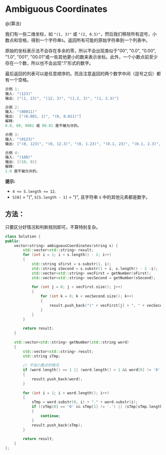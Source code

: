 # Ambiguous Coordinates

@(算法)

我们有一些二维坐标，如 `"(1, 3)"` 或 `"(2, 0.5)"`，然后我们移除所有逗号，小数点和空格，得到一个字符串`S`。返回所有可能的原始字符串到一个列表中。

原始的坐标表示法不会存在多余的零，所以不会出现类似于"00", "0.0", "0.00", "1.0", "001", "00.01"或一些其他更小的数来表示坐标。此外，一个小数点前至少存在一个数，所以也不会出现“.1”形式的数字。

最后返回的列表可以是任意顺序的。而且注意返回的两个数字中间（逗号之后）都有一个空格。

```powershell
示例 1:
输入: "(123)"
输出: ["(1, 23)", "(12, 3)", "(1.2, 3)", "(1, 2.3)"]
```

```powershell
示例 2:
输入: "(00011)"
输出:  ["(0.001, 1)", "(0, 0.011)"]
解释: 
0.0, 00, 0001 或 00.01 是不被允许的。
```

```powershell
示例 3:
输入: "(0123)"
输出: ["(0, 123)", "(0, 12.3)", "(0, 1.23)", "(0.1, 23)", "(0.1, 2.3)", "(0.12, 3)"]
```

```powershell
示例 4:
输入: "(100)"
输出: [(10, 0)]
解释: 
1.0 是不被允许的。
```

**提示:**

+ `4 <= S.length <= 12`.
+ `S[0]` = "(", `S[S.length - 1]` = ")", 且字符串 `S` 中的其他元素都是数字。


## 方法：

只要区分好情况和判断规则即可，不算特别复杂。

```cpp
class Solution {
public:
    vector<string> ambiguousCoordinates(string s) {
        std::vector<std::string> result;
        for (int i = 1; i < s.length() - 2; i++)
        {
            std::string sFirst = s.substr(1, i);
            std::string sSecond = s.substr(1 + i, s.length() - 2 -i);
            std::vector<std::string> vecFirst = getNumber(sFirst);
            std::vector<std::string> vecSecond = getNumber(sSecond);
            
            for (int j = 0; j < vecFirst.size(); j++)
            {
                for (int k = 0; k < vecSecond.size(); k++)
                {
                    result.push_back("(" + vecFirst[j] + ", " + vecSecond[k] + ")");
                }
            }
        }
        
        return result;
    }
    
    std::vector<std::string> getNumber(std::string word)
    {
        std::vector<std::string> result;
        std::string sTmp;
        
        // 不加小数点的情况
        if (word.length() == 1 || (word.length() > 1 && word[0] != '0'))
        {
            result.push_back(word);
        }
        
        for (int i = 1; i < word.length(); i++)
        {
            sTmp = word.substr(0, i) + "." + word.substr(i);
            if ((sTmp[0] == '0' && sTmp[1] != '.') || (sTmp[sTmp.length() - 1] == '0'))
            {
                continue;
            }
            result.push_back(sTmp);
        }
        
        return result;
    }
};
```
